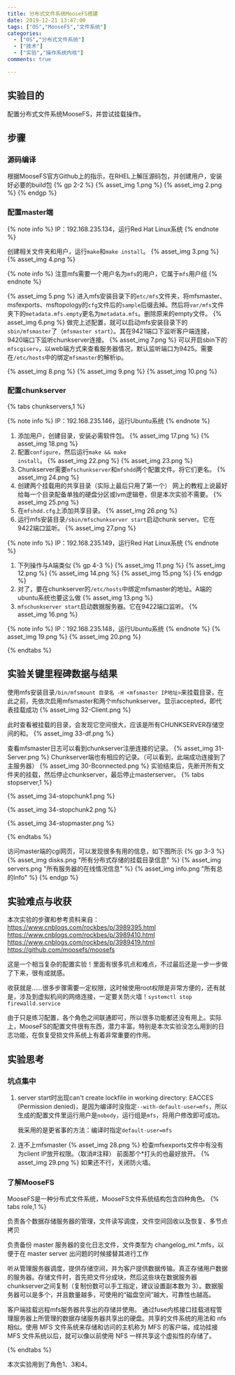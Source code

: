 ```yaml
---
title: 分布式文件系统MooseFS搭建 
date: 2019-12-21 13:47:00 
tags: ["OS","MooseFS","文件系统"]
categories:
  - ["OS","分布式文件系统"]
  - ["技术"]
  - ["实验","操作系统内核"]
comments: true

---
```


## 实验目的

配置分布式文件系统MooseFS，并尝试挂载操作。
<!-- more -->

## 步骤

### 源码编译

根据MooseFS官方Github上的指示，在RHEL上解压源码包，并创建用户，安装好必要的build包
{% gp 2-2 %}
{% asset_img 1.png %}
{% asset_img 2.png %}
{% endgp %}

### 配置master端

{% note info %}
IP：192.168.235.134，运行Red Hat Linux系统
{% endnote %}

创建相关文件夹和用户，运行`make`和`make install`。
{% asset_img 3.png %} {% asset_img 4.png %}

{% note info %}
注意mfs需要一个用户名为`mfs`的用户，它属于`mfs`用户组
{% endnote %}

{% asset_img 5.png %}
进入mfs安装目录下的`etc/mfs`文件夹，将mfsmaster、msfexports、msftopology的`cfg`文件后的`sample`后缀去掉。然后将`var/mfs`文件夹下的`metadata.mfs.empty`更名为`metadata.mfs`。删除原来的empty文件。 {% asset_img 6.png %} 做完上述配置，就可以启动mfs安装目录下的`sbin/mfsmaster`了（`mfsmaster start`）。其在9421端口下监听客户端连接，9420端口下监听chunkserver连接。 {% asset_img 7.png %} 可以开启sbin下的`mfscgiserv`，以web端方式来查看服务器情况，默认监听端口为9425。需要在`/etc/hosts`中的绑定`mfsmaster`的解析ip。

{% asset_img 8.png %} {% asset_img 9.png %} {% asset_img 10.png %}

### 配置chunkserver

{% tabs chunkservers,1 %}
<!-- tab A端 -->
{% note info %}
IP：192.168.235.146，运行Ubuntu系统
{% endnote %}

1. 添加用户，创建目录，安装必需软件包。 {% asset_img 17.png %} {% asset_img 18.png %}
2. 配置<code>configure</code>，然后运行<code>make && make install</code>。 {% asset_img 22.png %} {% asset_img 23.png %}
3. Chunkserver需要<code>mfschunkserver</code>和<code>mfshdd</code>两个配置文件。将它们更名。 {% asset_img 24.png %}
4. 创建两个挂载用的共享目录（实际上最后只用了第一个） 网上的教程上说最好给每一个目录配备单独的硬盘分区或lvm逻辑卷，但是本次实验不需要。 {% asset_img 25.png %}
5. 在<code>mfshdd.cfg</code>上添加共享目录。 {% asset_img 26.png %}
6. 运行mfs安装目录<code>/sbin/mfschunkserver start</code>启动chunk server。它在9422端口监听。 {% asset_img 27.png %}

<!-- endtab -->
<!-- tab B端 -->
{% note info %}
IP：192.168.235.149，运行Red Hat Linux系统
{% endnote %}

1. 下列操作与A端类似 {% gp 4-3 %} {% asset_img 11.png %} {% asset_img 12.png %} {% asset_img 14.png %} {% asset_img 15.png %} {% endgp %}
2. 对了，要在chunkserver的<code>/etc/hosts</code>中绑定mfsmaster的地址。A端的ubuntu系统也要这么做 {% asset_img 13.png %}
3. <code>mfschunkserver start</code>启动数据服务器。它在9422端口监听。 {% asset_img 16.png %}

<!-- endtab -->
<!-- tab client -->
{% note info %}
IP：192.168.235.148，运行Ubuntu系统
{% endnote %}
{% asset_img 19.png %} {% asset_img 20.png %}
<!-- endtab -->
{% endtabs %}

## 实验关键里程碑数据与结果

使用mfs安装目录`/bin/mfsmount 目录名 -H <mfsmaster IP地址>`来挂载目录，在此之前，先依次启用mfsmaster和两个mfschunkserver。显示accepted，即代表挂载成功
{% asset_img 32-Client.png %}

此时查看被挂载的目录，会发现它空间很大，应该是所有CHUNKSERVER存储空间的和。
{% asset_img 33-df.png %}

查看mfsmaster日志可以看到chunkserver注册连接的记录。 {% asset_img 31-Server.png %} Chunkserver端也有相应的记录。（可以看到，此端成功连接到了主服务器）
{% asset_img 30-Bconnected.png %}
实验结束后，先断开所有文件夹的挂载，然后停止chunkserver，最后停止masterserver。
{% tabs stopserver,1 %}
<!-- tab chunkserverA -->
{% asset_img 34-stopchunk1.png %}
<!-- endtab -->
<!-- tab chunkserverB -->
{% asset_img 34-stopchunk2.png %}
<!-- endtab -->
<!-- tab masterserver -->
{% asset_img 34-stopmaster.png %}
<!-- endtab -->
{% endtabs %}

访问master端的cgi网页，可以发现很多有用的信息，如下图所示
{% gp 3-3 %}
{% asset_img disks.png "所有分布式存储的挂载目录信息" %}
{% asset_img servers.png "所有服务器的在线情况信息" %}
{% asset_img info.png "所有总的Info" %}
{% endgp %}

## 实验难点与收获

本次实验的步骤和参考资料来自：
https://www.cnblogs.com/rockbes/p/3989395.html
https://www.cnblogs.com/rockbes/p/3989410.html
https://www.cnblogs.com/rockbes/p/3989419.html
https://github.com/moosefs/moosefs

这是一个相当复杂的配置实验！里面有很多坑点和难点，不过最后还是一步一步做了下来，很有成就感。

收获就是……很多步骤需要一定权限，这时候使用root权限是非常方便的，还有就是，涉及到虚拟机间的网络连接，一定要关防火墙！`systemctl stop firewalld.service`

由于只是练习配置，各个角色之间联通即可，所以很多功能都还没有用上。实际上，MooseFS的配置文件很有东西，潜力丰富。特别是本次实验没怎么用到的日志功能，在恢复受损文件系统上有着非常重要的作用。

## 实验思考

### 坑点集中

1. server start时出现can't create lockfile in working directory: EACCES (Permission denied)，是因为编译时没指定`--with-default-user=mfs`，所以生成的配置文件里运行用户是`nobody`，运行组是`mfs`，将用户修改即可成功。

	我采用的是更省事的方法：编译时指定`default-user=mfs`

2. 连不上mfsmaster
    {% asset_img 28.png %} 
    检查mfsexports文件中有没有为client IP放开权限。（取消#注释） 前面那个*打头的也最好放开。
    {% asset_img 29.png %}
    如果还不行，关闭防火墙。

### 了解MooseFS

MooseFS是一种分布式文件系统，MooseFS文件系统结构包含四种角色。
{% tabs role,1 %}
<!-- tab 管理服务器master -->
负责各个数据存储服务器的管理，文件读写调度，文件空间回收以及恢复、多节点拷贝
<!-- endtab -->
<!-- tab 元数据日志服务器metalogger -->
负责备份 master 服务器的变化日志文件，文件类型为 changelog_ml.*.mfs，以便于在 master server 出问题的时候接替其进行工作
<!-- endtab -->
<!-- tab 数据存储服务器chunkserver -->
听从管理服务器调度，提供存储空间，并为客户提供数据传输。真正存储用户数据的服务器。存储文件时，首先把文件分成块，然后这些块在数据服务器chunkserver之间复制（复制份数可以手工指定，建议设置副本数为
3）。数据服务器可以是多个，并且数量越多，可使用的“磁盘空间”越大，可靠性也越高。
<!-- endtab -->
<!-- tab 客户机挂载使用client -->
客户端挂载远程mfs服务器共享出的存储并使用。 通过fuse内核接口挂载进程管理服务器上所管理的数据存储服务器共享出的硬盘。共享的文件系统的用法和 nfs 相似。使用 MFS 文件系统来存储和访问的主机称为 MFS 的客户端，成功挂接
MFS 文件系统以后，就可以像以前使用 NFS 一样共享这个虚拟性的存储了。
<!-- endtab -->
{% endtabs %}

本次实验用到了角色1、3和4。
